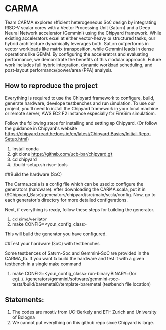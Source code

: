 # CARMA

Team CARMA explores efficient heterogeneous SoC design by integrating RISC-V scalar cores with a Vector Processing Unit (Saturn) and a Deep Neural Network accelerator (Gemmini) using the Chipyard framework. While existing accelerators excel at either vector-heavy or structured tasks, our hybrid architecture dynamically leverages both. Saturn outperforms in vector workloads like matrix transposition, while Gemmini leads in dense operations like GEMM. By configuring the accelerators and evaluating performance, we demonstrate the benefits of this modular approach. Future work includes full hybrid integration, dynamic workload scheduling, and post-layout performance/power/area (PPA) analysis.


## How to reproduce the project

Everything is required to use the Chipyard framework to configure, build, generate hardware, develope testbenches and run simulation.
To use our project, you'll need to install the Chipyard framework in your local machine or remote server, AWS EC2 F2 instance especially for FireSim simulatiom. 


Follow the following steps for installing and setting up Chipyard. (Or follow the guidance in Chipyard's website https://chipyard.readthedocs.io/en/latest/Chipyard-Basics/Initial-Repo-Setup.html)

1. Install conda
2. git clone https://github.com/ucb-bar/chipyard.git
3. cd chipyard
4. ./build-setup.sh riscv-tools


##Build the hardware (SoC)

The Carma.scala is a config file which can be used to configure the generators (hardware).
After downloading the CARMA.scala, put it in ($Chipyard_Base)/generators/chipyard/src/main/scala/config. Now, go to each generator's directory for more detailed configurations.

Next, if everything is ready, follow these steps for building the generator.

1. cd sims/verilator
2. make CONFIG=<your_config_class>

This will build the generator you have configured. 


##Test your hardware (SoC) with testbenches

Some testbences of Saturn-Soc and Gemmini-SoC are provided in the CARMA_tb.
If you want to build  the hardware and test it with a given testbench in a single make command

1. make CONFIG=<your_config_class> run-binary BINARY=(for eg)../../generators/gemmini/software/gemmini-rocc-tests/build/baremetalC/template-baremetal (testbench file location)




## Statements:

1. The codes are mostly from UC-Berkely and ETH Zurich and University of Bologna
2. We cannot put everything on this github repo since Chipyard is large.

